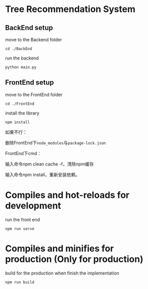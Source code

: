 # Tree Recommendation System

## BackEnd setup

move to the Backend folder
```
cd ./BackEnd
```

run the backend
```
python main.py 
```


## FrontEnd setup

move to the FrontEnd folder
```
cd ./FrontEnd
```

install the library
```
npm install
```



如果不行：

删除FrontEnd下`node_modules`与`package-lock.json`

FrontEnd下cmd：

输入命令npm clean cache -f，清除npm缓存

输入命令npm install，重新安装依赖。





# Compiles and hot-reloads for development

run the front end
```
npm run serve
```

# Compiles and minifies for production (Only for production)
build for the production when finish the implementation
```
npm run build
```

